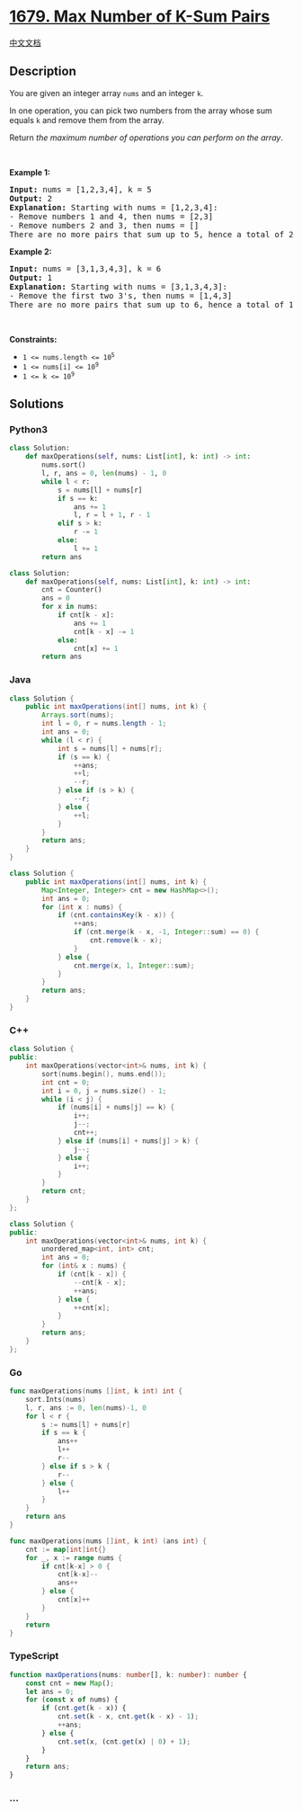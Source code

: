 # [1679. Max Number of K-Sum Pairs](https://leetcode.com/problems/max-number-of-k-sum-pairs)

[中文文档](/solution/1600-1699/1679.Max%20Number%20of%20K-Sum%20Pairs/README.md)

## Description

<p>You are given an integer array <code>nums</code> and an integer <code>k</code>.</p>

<p>In one operation, you can pick two numbers from the array whose sum equals <code>k</code> and remove them from the array.</p>

<p>Return <em>the maximum number of operations you can perform on the array</em>.</p>

<p>&nbsp;</p>
<p><strong class="example">Example 1:</strong></p>

<pre>
<strong>Input:</strong> nums = [1,2,3,4], k = 5
<strong>Output:</strong> 2
<strong>Explanation:</strong> Starting with nums = [1,2,3,4]:
- Remove numbers 1 and 4, then nums = [2,3]
- Remove numbers 2 and 3, then nums = []
There are no more pairs that sum up to 5, hence a total of 2 operations.</pre>

<p><strong class="example">Example 2:</strong></p>

<pre>
<strong>Input:</strong> nums = [3,1,3,4,3], k = 6
<strong>Output:</strong> 1
<strong>Explanation:</strong> Starting with nums = [3,1,3,4,3]:
- Remove the first two 3&#39;s, then nums = [1,4,3]
There are no more pairs that sum up to 6, hence a total of 1 operation.</pre>

<p>&nbsp;</p>
<p><strong>Constraints:</strong></p>

<ul>
	<li><code>1 &lt;= nums.length &lt;= 10<sup>5</sup></code></li>
	<li><code>1 &lt;= nums[i] &lt;= 10<sup>9</sup></code></li>
	<li><code>1 &lt;= k &lt;= 10<sup>9</sup></code></li>
</ul>

## Solutions

<!-- tabs:start -->

### **Python3**

```python
class Solution:
    def maxOperations(self, nums: List[int], k: int) -> int:
        nums.sort()
        l, r, ans = 0, len(nums) - 1, 0
        while l < r:
            s = nums[l] + nums[r]
            if s == k:
                ans += 1
                l, r = l + 1, r - 1
            elif s > k:
                r -= 1
            else:
                l += 1
        return ans
```

```python
class Solution:
    def maxOperations(self, nums: List[int], k: int) -> int:
        cnt = Counter()
        ans = 0
        for x in nums:
            if cnt[k - x]:
                ans += 1
                cnt[k - x] -= 1
            else:
                cnt[x] += 1
        return ans
```

### **Java**

```java
class Solution {
    public int maxOperations(int[] nums, int k) {
        Arrays.sort(nums);
        int l = 0, r = nums.length - 1;
        int ans = 0;
        while (l < r) {
            int s = nums[l] + nums[r];
            if (s == k) {
                ++ans;
                ++l;
                --r;
            } else if (s > k) {
                --r;
            } else {
                ++l;
            }
        }
        return ans;
    }
}
```

```java
class Solution {
    public int maxOperations(int[] nums, int k) {
        Map<Integer, Integer> cnt = new HashMap<>();
        int ans = 0;
        for (int x : nums) {
            if (cnt.containsKey(k - x)) {
                ++ans;
                if (cnt.merge(k - x, -1, Integer::sum) == 0) {
                    cnt.remove(k - x);
                }
            } else {
                cnt.merge(x, 1, Integer::sum);
            }
        }
        return ans;
    }
}
```

### **C++**

```cpp
class Solution {
public:
    int maxOperations(vector<int>& nums, int k) {
        sort(nums.begin(), nums.end());
        int cnt = 0;
        int i = 0, j = nums.size() - 1;
        while (i < j) {
            if (nums[i] + nums[j] == k) {
                i++;
                j--;
                cnt++;
            } else if (nums[i] + nums[j] > k) {
                j--;
            } else {
                i++;
            }
        }
        return cnt;
    }
};
```

```cpp
class Solution {
public:
    int maxOperations(vector<int>& nums, int k) {
        unordered_map<int, int> cnt;
        int ans = 0;
        for (int& x : nums) {
            if (cnt[k - x]) {
                --cnt[k - x];
                ++ans;
            } else {
                ++cnt[x];
            }
        }
        return ans;
    }
};
```

### **Go**

```go
func maxOperations(nums []int, k int) int {
	sort.Ints(nums)
	l, r, ans := 0, len(nums)-1, 0
	for l < r {
		s := nums[l] + nums[r]
		if s == k {
			ans++
			l++
			r--
		} else if s > k {
			r--
		} else {
			l++
		}
	}
	return ans
}
```

```go
func maxOperations(nums []int, k int) (ans int) {
	cnt := map[int]int{}
	for _, x := range nums {
		if cnt[k-x] > 0 {
			cnt[k-x]--
			ans++
		} else {
			cnt[x]++
		}
	}
	return
}
```

### **TypeScript**

```ts
function maxOperations(nums: number[], k: number): number {
    const cnt = new Map();
    let ans = 0;
    for (const x of nums) {
        if (cnt.get(k - x)) {
            cnt.set(k - x, cnt.get(k - x) - 1);
            ++ans;
        } else {
            cnt.set(x, (cnt.get(x) | 0) + 1);
        }
    }
    return ans;
}
```

### **...**

```

```

<!-- tabs:end -->
